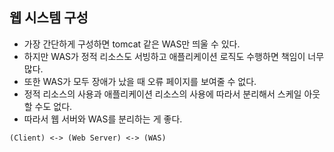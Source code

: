 ## 웹 시스템 구성
- 가장 간단하게 구성하면 tomcat 같은 WAS만 띄울 수 있다.
- 하지만 WAS가 정적 리소스도 서빙하고 애플리케이션 로직도 수행하면 책임이 너무 많다.
- 또한 WAS가 모두 장애가 났을 때 오류 페이지를 보여줄 수 없다.
- 정적 리소스의 사용과 애플리케이션 리소스의 사용에 따라서 분리해서 스케일 아웃할 수도 없다.
- 따라서 웹 서버와 WAS를 분리하는 게 좋다.
```
(Client) <-> (Web Server) <-> (WAS)
```